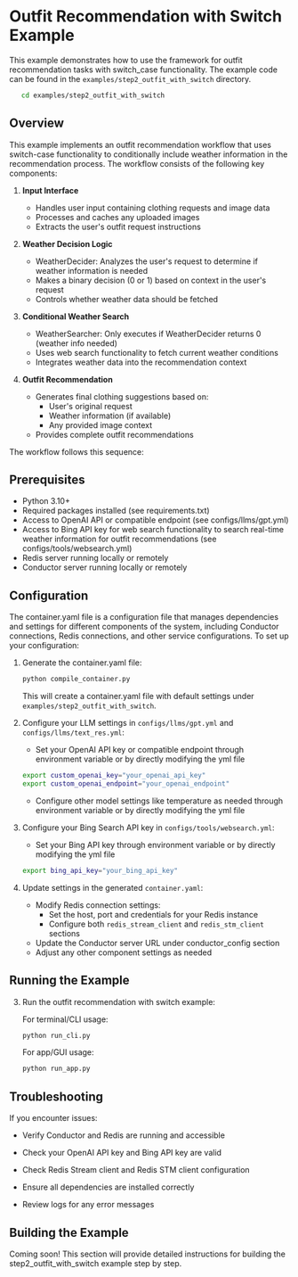 # Outfit Recommendation with Switch Example

This example demonstrates how to use the framework for outfit recommendation tasks with switch_case functionality. The example code can be found in the `examples/step2_outfit_with_switch` directory.

```bash
   cd examples/step2_outfit_with_switch
```

## Overview

This example implements an outfit recommendation workflow that uses switch-case functionality to conditionally include weather information in the recommendation process. The workflow consists of the following key components:

1. **Input Interface**
   - Handles user input containing clothing requests and image data
   - Processes and caches any uploaded images
   - Extracts the user's outfit request instructions

2. **Weather Decision Logic**
   - WeatherDecider: Analyzes the user's request to determine if weather information is needed
   - Makes a binary decision (0 or 1) based on context in the user's request
   - Controls whether weather data should be fetched

3. **Conditional Weather Search**
   - WeatherSearcher: Only executes if WeatherDecider returns 0 (weather info needed)
   - Uses web search functionality to fetch current weather conditions
   - Integrates weather data into the recommendation context

4. **Outfit Recommendation**
   - Generates final clothing suggestions based on:
     - User's original request
     - Weather information (if available)
     - Any provided image context
   - Provides complete outfit recommendations

The workflow follows this sequence:


## Prerequisites

- Python 3.10+
- Required packages installed (see requirements.txt)
- Access to OpenAI API or compatible endpoint (see configs/llms/gpt.yml)
- Access to Bing API key for web search functionality to search real-time weather information for outfit recommendations (see configs/tools/websearch.yml)
- Redis server running locally or remotely
- Conductor server running locally or remotely

## Configuration

The container.yaml file is a configuration file that manages dependencies and settings for different components of the system, including Conductor connections, Redis connections, and other service configurations. To set up your configuration:

1. Generate the container.yaml file:
   ```bash
   python compile_container.py
   ```
   This will create a container.yaml file with default settings under `examples/step2_outfit_with_switch`.



2. Configure your LLM settings in `configs/llms/gpt.yml` and `configs/llms/text_res.yml`:

   - Set your OpenAI API key or compatible endpoint through environment variable or by directly modifying the yml file
   ```bash
   export custom_openai_key="your_openai_api_key"
   export custom_openai_endpoint="your_openai_endpoint"
   ```
   - Configure other model settings like temperature as needed through environment variable or by directly modifying the yml file

3. Configure your Bing Search API key in `configs/tools/websearch.yml`:
   - Set your Bing API key through environment variable or by directly modifying the yml file
   ```bash
   export bing_api_key="your_bing_api_key"
   ```

4. Update settings in the generated `container.yaml`:
   - Modify Redis connection settings:
     - Set the host, port and credentials for your Redis instance
     - Configure both `redis_stream_client` and `redis_stm_client` sections
   - Update the Conductor server URL under conductor_config section
   - Adjust any other component settings as needed

## Running the Example

3. Run the outfit recommendation with switch example:

   For terminal/CLI usage:
   ```bash
   python run_cli.py
   ```

   For app/GUI usage:
   ```bash
   python run_app.py
   ```



## Troubleshooting

If you encounter issues:

- Verify Conductor and Redis are running and accessible
- Check your OpenAI API key and Bing API key are valid
- Check Redis Stream client and Redis STM client configuration

- Ensure all dependencies are installed correctly
- Review logs for any error messages


## Building the Example

Coming soon! This section will provide detailed instructions for building the step2_outfit_with_switch example step by step.


